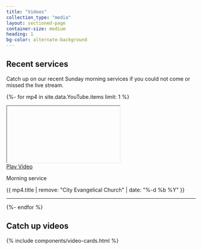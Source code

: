 ```yaml
---
title: "Videos"
collection_type: "media"
layout: sectioned-page
container-size: medium
heading: 1
bg-color: alternate-background
---
```


## Recent services

Catch up on our recent Sunday morning services if you could not come or missed the live stream.

{%- for mp4 in site.data.YouTube.items limit: 1 %}
<div class="flex-row">
  <div class="flex-tiny ty-half">
    <div class="icontain">
      <iframe class="lozad"
              id="video-{{ mp4.guid | remove: "yt:video:" }}"
              title="City Evangelical Church morning service {{ mp4.title | remove: "City Evangelical Church" }}" 
              data-src="https://www.youtube-nocookie.com/embed/{{ mp4.guid | remove: "yt:video:" }}" allowfullscreen>
      </iframe>
    </div>
  </div>
  <div class="flex-tiny ty-half">
  <a id="play-video-{{ mp4.guid | remove: "yt:video:" }}" href="#">Play Video</a>
    <p>Morning service</p>
    <p>{{ mp4.title | remove: "City Evangelical Church" | date: "%-d %b %Y" }}</p>
  </div>
</div>
<hr>
<script>
  $('#play-video {{ mp4.guid | remove: "yt:video:" }}').on('click', function(ev) {
    $("#video-{{ mp4.guid | remove: "yt:video:" }}")[0].src += "&autoplay=1";
    ev.preventDefault();
  });
</script>
{%- endfor %}

## Catch up videos

{% include components/video-cards.html %}
